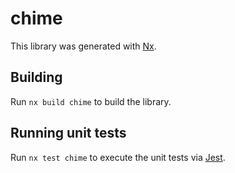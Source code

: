 # chime

This library was generated with [Nx](https://nx.dev).

## Building

Run `nx build chime` to build the library.

## Running unit tests

Run `nx test chime` to execute the unit tests via [Jest](https://jestjs.io).
